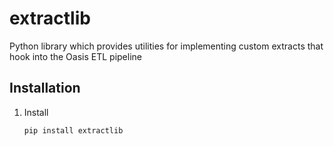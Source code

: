# extractlib
Python library which provides utilities for implementing custom extracts that hook into the Oasis ETL pipeline

## Installation
1. Install
    ```bash
    pip install extractlib
    ```
